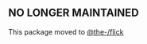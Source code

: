 ## NO LONGER MAINTAINED

This package moved to [@the-/flick](https://www.npmjs.com/package/@the-/flick)
      